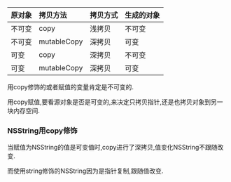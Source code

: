 | 原对象 | 拷贝方法    | 拷贝方式 | 生成的对象 |
| :----- | :---------- | -------- | ---------- |
| 不可变 | copy        | 浅拷贝   | 不可变     |
| 不可变 | mutableCopy | 深拷贝   | 可变       |
| 可变   | copy        | 深拷贝   | 不可变     |
| 可变   | mutableCopy | 深拷贝   | 可变       |

用copy修饰的或者赋值的变量肯定是不可变的.

用copy赋值,要看源对象是否是可变的,来决定只拷贝指针,还是也拷贝对象到另一块内存空间.

### NSString用copy修饰

当赋值为NSString的值是可变值时,copy进行了深拷贝,值变化NSString不跟随改变.

而使用string修饰的NSString因为是指针复制,跟随值改变.

